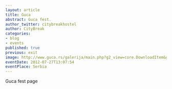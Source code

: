 ```yaml
---
layout: article
title: Guca
abstract: Guca fest.
author_twitter: citybreakhostel
author: CityBreak
categories:
- blog
- events
published: true
previous: exit
image: http://www.guca.rs/galerija/main.php?g2_view=core.DownloadItem&g2_itemId=13057&g2_serialNumber=3
eventDate: 2012-07-27T13:07:54
eventPlace: Serbia
---
```



Guca fest page